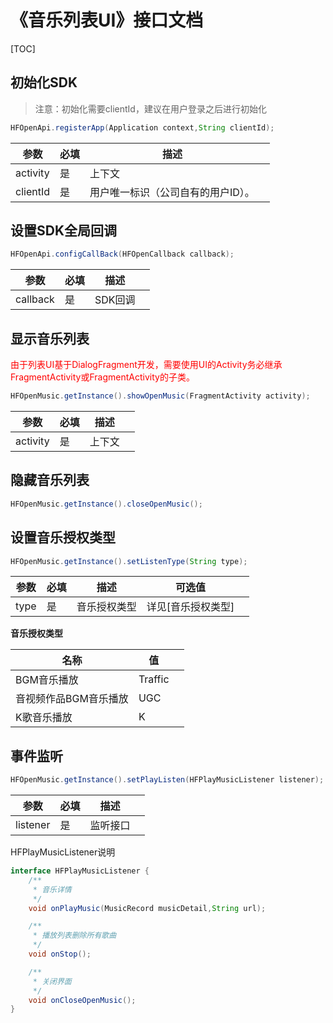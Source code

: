 # 《音乐列表UI》接口文档
[TOC]
## 初始化SDK
>  注意：初始化需要clientId，建议在用户登录之后进行初始化

```java
HFOpenApi.registerApp(Application context,String clientId);
```
| 参数     | 必填 | 描述                               |      |
| -------- | ---- | ---------------------------------- | ---- |
| activity | 是   | 上下文                             |      |
| clientId | 是   | 用户唯一标识（公司自有的用户ID）。 |      |

## 设置SDK全局回调
```java
HFOpenApi.configCallBack(HFOpenCallback callback);
```
| 参数     | 必填 | 描述    |      |
| -------- | ---- | ------- | ---- |
| callback | 是   | SDK回调 |      |


## 显示音乐列表
<font color='#FF0000'>由于列表UI基于DialogFragment开发，需要使用UI的Activity务必继承FragmentActivity或FragmentActivity的子类。</font>
```java
HFOpenMusic.getInstance().showOpenMusic(FragmentActivity activity);
```
| 参数     | 必填 | 描述   |      |
| -------- | ---- | ------ | ---- |
| activity | 是   | 上下文 |      |

## 隐藏音乐列表
```java
HFOpenMusic.getInstance().closeOpenMusic();
```

## 设置音乐授权类型
```java
HFOpenMusic.getInstance().setListenType(String type);
```
| 参数 | 必填 | 描述         | 可选值             |      |
| ---- | ---- | ------------ | ------------------ | ---- |
| type | 是   | 音乐授权类型 | 详见[音乐授权类型] |      |

**音乐授权类型**

| 名称                  | 值      |      |
| --------------------- | ------- | ---- |
| BGM音乐播放           | Traffic |      |
| 音视频作品BGM音乐播放 | UGC     |      |
| K歌音乐播放           | K       |      |


## 事件监听
```java
HFOpenMusic.getInstance().setPlayListen(HFPlayMusicListener listener);
```


| 参数     | 必填 | 描述     |      |
| -------- | ---- | -------- | ---- |
| listener | 是   | 监听接口 |      |

HFPlayMusicListener说明

```java
interface HFPlayMusicListener {
    /**
     * 音乐详情
     */
    void onPlayMusic(MusicRecord musicDetail,String url);

    /**
     * 播放列表删除所有歌曲
     */
    void onStop();

    /**
     * 关闭界面
     */
    void onCloseOpenMusic();
}
```
